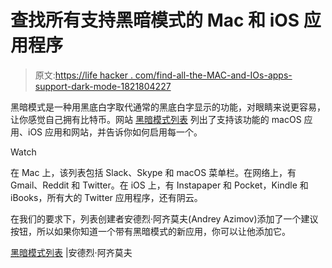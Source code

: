 # 查找所有支持黑暗模式的 Mac 和 iOS 应用程序

> 原文:[https://life hacker . com/find-all-the-MAC-and-IOs-apps-support-dark-mode-1821804227](https://lifehacker.com/find-all-the-mac-and-ios-apps-that-support-dark-mode-1821804227)

黑暗模式是一种用黑底白字取代通常的黑底白字显示的功能，对眼睛来说更容易，让你感觉自己拥有比特币。网站 [黑暗模式列表](https://darkmodelist.com/) 列出了支持该功能的 macOS 应用、iOS 应用和网站，并告诉你如何启用每一个。

Watch

在 Mac 上，该列表包括 Slack、Skype 和 macOS 菜单栏。在网络上，有 Gmail、Reddit 和 Twitter。在 iOS 上，有 Instapaper 和 Pocket，Kindle 和 iBooks，所有大的 Twitter 应用程序，还有阴云。

在我们的要求下，列表创建者安德烈·阿齐莫夫(Andrey Azimov)添加了一个建议按钮，所以如果你知道一个带有黑暗模式的新应用，你可以让他添加它。

[黑暗模式列表](https://darkmodelist.com/) |安德烈·阿齐莫夫